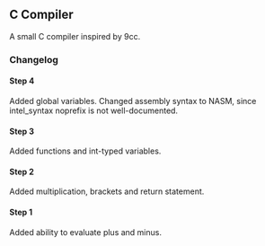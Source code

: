 ## C Compiler

A small C compiler inspired by 9cc.

### Changelog

#### Step 4
Added global variables.
Changed assembly syntax to NASM, since intel_syntax noprefix is not well-documented.

#### Step 3
Added functions and int-typed variables.

#### Step 2
Added multiplication, brackets and return statement.

#### Step 1
Added ability to evaluate plus and minus.